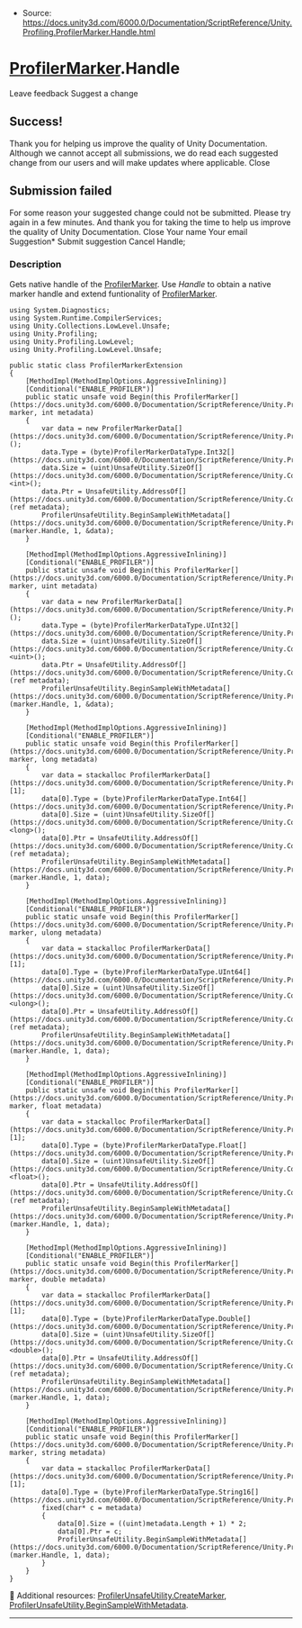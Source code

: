 * Source: https://docs.unity3d.com/6000.0/Documentation/ScriptReference/Unity.Profiling.ProfilerMarker.Handle.html

#  [ProfilerMarker](https://docs.unity3d.com/6000.0/Documentation/ScriptReference/Unity.Profiling.ProfilerMarker.html).Handle
Leave feedback
Suggest a change
## Success!
Thank you for helping us improve the quality of Unity Documentation. Although we cannot accept all submissions, we do read each suggested change from our users and will make updates where applicable.
Close
## Submission failed
For some reason your suggested change could not be submitted. Please <a>try again</a> in a few minutes. And thank you for taking the time to help us improve the quality of Unity Documentation.
Close
Your name Your email Suggestion* Submit suggestion
Cancel
Handle; 
### Description
Gets native handle of the [ProfilerMarker](https://docs.unity3d.com/6000.0/Documentation/ScriptReference/Unity.Profiling.ProfilerMarker.ProfilerMarker.html).
Use _Handle_ to obtain a native marker handle and extend funtionality of [ProfilerMarker](https://docs.unity3d.com/6000.0/Documentation/ScriptReference/Unity.Profiling.ProfilerMarker.ProfilerMarker.html).
```
using System.Diagnostics;
using System.Runtime.CompilerServices;
using Unity.Collections.LowLevel.Unsafe;
using Unity.Profiling;
using Unity.Profiling.LowLevel;
using Unity.Profiling.LowLevel.Unsafe;  
  
public static class ProfilerMarkerExtension
{
    [MethodImpl(MethodImplOptions.AggressiveInlining)]
    [Conditional("ENABLE_PROFILER")]
    public static unsafe void Begin(this ProfilerMarker[](https://docs.unity3d.com/6000.0/Documentation/ScriptReference/Unity.Profiling.ProfilerMarker.html) marker, int metadata)
    {
        var data = new ProfilerMarkerData[](https://docs.unity3d.com/6000.0/Documentation/ScriptReference/Unity.Profiling.LowLevel.Unsafe.ProfilerMarkerData.html)();
        data.Type = (byte)ProfilerMarkerDataType.Int32[](https://docs.unity3d.com/6000.0/Documentation/ScriptReference/Unity.Profiling.LowLevel.ProfilerMarkerDataType.Int32.html);
        data.Size = (uint)UnsafeUtility.SizeOf[](https://docs.unity3d.com/6000.0/Documentation/ScriptReference/Unity.Collections.LowLevel.Unsafe.UnsafeUtility.SizeOf.html)<int>();
        data.Ptr = UnsafeUtility.AddressOf[](https://docs.unity3d.com/6000.0/Documentation/ScriptReference/Unity.Collections.LowLevel.Unsafe.UnsafeUtility.AddressOf.html)(ref metadata);
        ProfilerUnsafeUtility.BeginSampleWithMetadata[](https://docs.unity3d.com/6000.0/Documentation/ScriptReference/Unity.Profiling.LowLevel.Unsafe.ProfilerUnsafeUtility.BeginSampleWithMetadata.html)(marker.Handle, 1, &data);
    }  
  
    [MethodImpl(MethodImplOptions.AggressiveInlining)]
    [Conditional("ENABLE_PROFILER")]
    public static unsafe void Begin(this ProfilerMarker[](https://docs.unity3d.com/6000.0/Documentation/ScriptReference/Unity.Profiling.ProfilerMarker.html) marker, uint metadata)
    {
        var data = new ProfilerMarkerData[](https://docs.unity3d.com/6000.0/Documentation/ScriptReference/Unity.Profiling.LowLevel.Unsafe.ProfilerMarkerData.html)();
        data.Type = (byte)ProfilerMarkerDataType.UInt32[](https://docs.unity3d.com/6000.0/Documentation/ScriptReference/Unity.Profiling.LowLevel.ProfilerMarkerDataType.UInt32.html);
        data.Size = (uint)UnsafeUtility.SizeOf[](https://docs.unity3d.com/6000.0/Documentation/ScriptReference/Unity.Collections.LowLevel.Unsafe.UnsafeUtility.SizeOf.html)<uint>();
        data.Ptr = UnsafeUtility.AddressOf[](https://docs.unity3d.com/6000.0/Documentation/ScriptReference/Unity.Collections.LowLevel.Unsafe.UnsafeUtility.AddressOf.html)(ref metadata);
        ProfilerUnsafeUtility.BeginSampleWithMetadata[](https://docs.unity3d.com/6000.0/Documentation/ScriptReference/Unity.Profiling.LowLevel.Unsafe.ProfilerUnsafeUtility.BeginSampleWithMetadata.html)(marker.Handle, 1, &data);
    }  
  
    [MethodImpl(MethodImplOptions.AggressiveInlining)]
    [Conditional("ENABLE_PROFILER")]
    public static unsafe void Begin(this ProfilerMarker[](https://docs.unity3d.com/6000.0/Documentation/ScriptReference/Unity.Profiling.ProfilerMarker.html) marker, long metadata)
    {
        var data = stackalloc ProfilerMarkerData[](https://docs.unity3d.com/6000.0/Documentation/ScriptReference/Unity.Profiling.LowLevel.Unsafe.ProfilerMarkerData.html)[1];
        data[0].Type = (byte)ProfilerMarkerDataType.Int64[](https://docs.unity3d.com/6000.0/Documentation/ScriptReference/Unity.Profiling.LowLevel.ProfilerMarkerDataType.Int64.html);
        data[0].Size = (uint)UnsafeUtility.SizeOf[](https://docs.unity3d.com/6000.0/Documentation/ScriptReference/Unity.Collections.LowLevel.Unsafe.UnsafeUtility.SizeOf.html)<long>();
        data[0].Ptr = UnsafeUtility.AddressOf[](https://docs.unity3d.com/6000.0/Documentation/ScriptReference/Unity.Collections.LowLevel.Unsafe.UnsafeUtility.AddressOf.html)(ref metadata);
        ProfilerUnsafeUtility.BeginSampleWithMetadata[](https://docs.unity3d.com/6000.0/Documentation/ScriptReference/Unity.Profiling.LowLevel.Unsafe.ProfilerUnsafeUtility.BeginSampleWithMetadata.html)(marker.Handle, 1, data);
    }  
  
    [MethodImpl(MethodImplOptions.AggressiveInlining)]
    [Conditional("ENABLE_PROFILER")]
    public static unsafe void Begin(this ProfilerMarker[](https://docs.unity3d.com/6000.0/Documentation/ScriptReference/Unity.Profiling.ProfilerMarker.html) marker, ulong metadata)
    {
        var data = stackalloc ProfilerMarkerData[](https://docs.unity3d.com/6000.0/Documentation/ScriptReference/Unity.Profiling.LowLevel.Unsafe.ProfilerMarkerData.html)[1];
        data[0].Type = (byte)ProfilerMarkerDataType.UInt64[](https://docs.unity3d.com/6000.0/Documentation/ScriptReference/Unity.Profiling.LowLevel.ProfilerMarkerDataType.UInt64.html);
        data[0].Size = (uint)UnsafeUtility.SizeOf[](https://docs.unity3d.com/6000.0/Documentation/ScriptReference/Unity.Collections.LowLevel.Unsafe.UnsafeUtility.SizeOf.html)<ulong>();
        data[0].Ptr = UnsafeUtility.AddressOf[](https://docs.unity3d.com/6000.0/Documentation/ScriptReference/Unity.Collections.LowLevel.Unsafe.UnsafeUtility.AddressOf.html)(ref metadata);
        ProfilerUnsafeUtility.BeginSampleWithMetadata[](https://docs.unity3d.com/6000.0/Documentation/ScriptReference/Unity.Profiling.LowLevel.Unsafe.ProfilerUnsafeUtility.BeginSampleWithMetadata.html)(marker.Handle, 1, data);
    }  
  
    [MethodImpl(MethodImplOptions.AggressiveInlining)]
    [Conditional("ENABLE_PROFILER")]
    public static unsafe void Begin(this ProfilerMarker[](https://docs.unity3d.com/6000.0/Documentation/ScriptReference/Unity.Profiling.ProfilerMarker.html) marker, float metadata)
    {
        var data = stackalloc ProfilerMarkerData[](https://docs.unity3d.com/6000.0/Documentation/ScriptReference/Unity.Profiling.LowLevel.Unsafe.ProfilerMarkerData.html)[1];
        data[0].Type = (byte)ProfilerMarkerDataType.Float[](https://docs.unity3d.com/6000.0/Documentation/ScriptReference/Unity.Profiling.LowLevel.ProfilerMarkerDataType.Float.html);
        data[0].Size = (uint)UnsafeUtility.SizeOf[](https://docs.unity3d.com/6000.0/Documentation/ScriptReference/Unity.Collections.LowLevel.Unsafe.UnsafeUtility.SizeOf.html)<float>();
        data[0].Ptr = UnsafeUtility.AddressOf[](https://docs.unity3d.com/6000.0/Documentation/ScriptReference/Unity.Collections.LowLevel.Unsafe.UnsafeUtility.AddressOf.html)(ref metadata);
        ProfilerUnsafeUtility.BeginSampleWithMetadata[](https://docs.unity3d.com/6000.0/Documentation/ScriptReference/Unity.Profiling.LowLevel.Unsafe.ProfilerUnsafeUtility.BeginSampleWithMetadata.html)(marker.Handle, 1, data);
    }  
  
    [MethodImpl(MethodImplOptions.AggressiveInlining)]
    [Conditional("ENABLE_PROFILER")]
    public static unsafe void Begin(this ProfilerMarker[](https://docs.unity3d.com/6000.0/Documentation/ScriptReference/Unity.Profiling.ProfilerMarker.html) marker, double metadata)
    {
        var data = stackalloc ProfilerMarkerData[](https://docs.unity3d.com/6000.0/Documentation/ScriptReference/Unity.Profiling.LowLevel.Unsafe.ProfilerMarkerData.html)[1];
        data[0].Type = (byte)ProfilerMarkerDataType.Double[](https://docs.unity3d.com/6000.0/Documentation/ScriptReference/Unity.Profiling.LowLevel.ProfilerMarkerDataType.Double.html);
        data[0].Size = (uint)UnsafeUtility.SizeOf[](https://docs.unity3d.com/6000.0/Documentation/ScriptReference/Unity.Collections.LowLevel.Unsafe.UnsafeUtility.SizeOf.html)<double>();
        data[0].Ptr = UnsafeUtility.AddressOf[](https://docs.unity3d.com/6000.0/Documentation/ScriptReference/Unity.Collections.LowLevel.Unsafe.UnsafeUtility.AddressOf.html)(ref metadata);
        ProfilerUnsafeUtility.BeginSampleWithMetadata[](https://docs.unity3d.com/6000.0/Documentation/ScriptReference/Unity.Profiling.LowLevel.Unsafe.ProfilerUnsafeUtility.BeginSampleWithMetadata.html)(marker.Handle, 1, data);
    }  
  
    [MethodImpl(MethodImplOptions.AggressiveInlining)]
    [Conditional("ENABLE_PROFILER")]
    public static unsafe void Begin(this ProfilerMarker[](https://docs.unity3d.com/6000.0/Documentation/ScriptReference/Unity.Profiling.ProfilerMarker.html) marker, string metadata)
    {
        var data = stackalloc ProfilerMarkerData[](https://docs.unity3d.com/6000.0/Documentation/ScriptReference/Unity.Profiling.LowLevel.Unsafe.ProfilerMarkerData.html)[1];
        data[0].Type = (byte)ProfilerMarkerDataType.String16[](https://docs.unity3d.com/6000.0/Documentation/ScriptReference/Unity.Profiling.LowLevel.ProfilerMarkerDataType.String16.html);
        fixed(char* c = metadata)
        {
            data[0].Size = ((uint)metadata.Length + 1) * 2;
            data[0].Ptr = c;
            ProfilerUnsafeUtility.BeginSampleWithMetadata[](https://docs.unity3d.com/6000.0/Documentation/ScriptReference/Unity.Profiling.LowLevel.Unsafe.ProfilerUnsafeUtility.BeginSampleWithMetadata.html)(marker.Handle, 1, data);
        }
    }
}

```

Additional resources: [ProfilerUnsafeUtility.CreateMarker](https://docs.unity3d.com/6000.0/Documentation/ScriptReference/Unity.Profiling.LowLevel.Unsafe.ProfilerUnsafeUtility.CreateMarker.html), [ProfilerUnsafeUtility.BeginSampleWithMetadata](https://docs.unity3d.com/6000.0/Documentation/ScriptReference/Unity.Profiling.LowLevel.Unsafe.ProfilerUnsafeUtility.BeginSampleWithMetadata.html).
* * *
